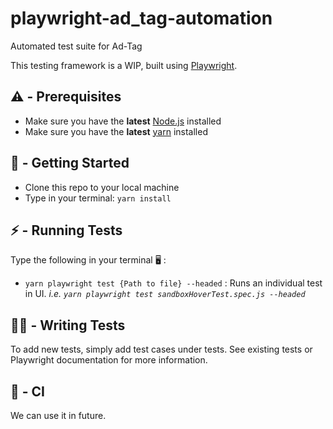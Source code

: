 # playwright-ad_tag-automation

Automated test suite for Ad-Tag

This testing framework is a WIP, built using [Playwright](https://playwright.dev/).

## ⚠️ - Prerequisites
- Make sure you have the **latest** [Node.js](https://nodejs.org/en/download/) installed
- Make sure you have the **latest** [yarn](https://classic.yarnpkg.com/en/docs/install) installed

## 🏹 - Getting Started

- Clone this repo to your local machine
- Type in your terminal: `yarn install`

## ⚡ - Running Tests

Type the following in your terminal 🖥️ :
 * `yarn playwright test {Path to file} --headed` : Runs an individual test in UI.  _i.e. `yarn playwright test sandboxHoverTest.spec.js --headed`_ 

## ✍🏽 - Writing Tests

To add new tests, simply add test cases under tests. See existing tests or Playwright documentation for more information.

## 🤖 - CI

 We can use it in future.
 